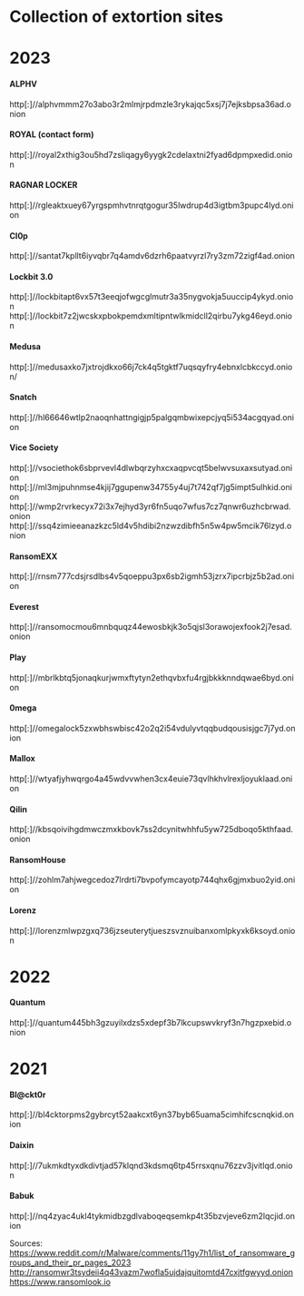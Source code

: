 # Collection of extortion sites

# 2023

#### ALPHV  
http[:]//alphvmmm27o3abo3r2mlmjrpdmzle3rykajqc5xsj7j7ejksbpsa36ad.onion 

#### ROYAL (contact form)  
http[:]//royal2xthig3ou5hd7zsliqagy6yygk2cdelaxtni2fyad6dpmpxedid.onion  

#### RAGNAR LOCKER  
http[:]//rgleaktxuey67yrgspmhvtnrqtgogur35lwdrup4d3igtbm3pupc4lyd.onion  

#### Cl0p  
http[:]//santat7kpllt6iyvqbr7q4amdv6dzrh6paatvyrzl7ry3zm72zigf4ad.onion  

#### Lockbit 3.0  
http[:]//lockbitapt6vx57t3eeqjofwgcglmutr3a35nygvokja5uuccip4ykyd.onion
http[:]//lockbit7z2jwcskxpbokpemdxmltipntwlkmidcll2qirbu7ykg46eyd.onion

#### Medusa  
http[:]//medusaxko7jxtrojdkxo66j7ck4q5tgktf7uqsqyfry4ebnxlcbkccyd.onion/

#### Snatch  
http[:]//hl66646wtlp2naoqnhattngigjp5palgqmbwixepcjyq5i534acgqyad.onion

#### Vice Society  
http[:]//vsociethok6sbprvevl4dlwbqrzyhxcxaqpvcqt5belwvsuxaxsutyad.onion
http[:]//ml3mjpuhnmse4kjij7ggupenw34755y4uj7t742qf7jg5impt5ulhkid.onion
http[:]//wmp2rvrkecyx72i3x7ejhyd3yr6fn5uqo7wfus7cz7qnwr6uzhcbrwad.onion
http[:]//ssq4zimieeanazkzc5ld4v5hdibi2nzwzdibfh5n5w4pw5mcik76lzyd.onion

#### RansomEXX  
http[:]//rnsm777cdsjrsdlbs4v5qoeppu3px6sb2igmh53jzrx7ipcrbjz5b2ad.onion  

#### Everest  
http[:]//ransomocmou6mnbquqz44ewosbkjk3o5qjsl3orawojexfook2j7esad.onion  

#### Play  
http[:]//mbrlkbtq5jonaqkurjwmxftytyn2ethqvbxfu4rgjbkkknndqwae6byd.onion  

#### 0mega 
http[:]//omegalock5zxwbhswbisc42o2q2i54vdulyvtqqbudqousisjgc7j7yd.onion  

#### Mallox  
http[:]//wtyafjyhwqrgo4a45wdvvwhen3cx4euie73qvlhkhvlrexljoyuklaad.onion  

#### Qilin  
http[:]//kbsqoivihgdmwczmxkbovk7ss2dcynitwhhfu5yw725dboqo5kthfaad.onion  

#### RansomHouse  
http[:]//zohlm7ahjwegcedoz7lrdrti7bvpofymcayotp744qhx6gjmxbuo2yid.onion  

#### Lorenz  
http[:]//lorenzmlwpzgxq736jzseuterytjueszsvznuibanxomlpkyxk6ksoyd.onion  

# 2022

#### Quantum  
http[:]//quantum445bh3gzuyilxdzs5xdepf3b7lkcupswvkryf3n7hgzpxebid.onion  

# 2021

#### Bl@ckt0r  
http[:]//bl4cktorpms2gybrcyt52aakcxt6yn37byb65uama5cimhifcscnqkid.onion  

#### Daixin  
http[:]//7ukmkdtyxdkdivtjad57klqnd3kdsmq6tp45rrsxqnu76zzv3jvitlqd.onion  

#### Babuk  
http[:]//nq4zyac4ukl4tykmidbzgdlvaboqeqsemkp4t35bzvjeve6zm2lqcjid.onion  



Sources:  
https://www.reddit.com/r/Malware/comments/11gy7h1/list_of_ransomware_groups_and_their_pr_pages_2023 
http://ransomwr3tsydeii4q43vazm7wofla5ujdajquitomtd47cxjtfgwyyd.onion  
https://www.ransomlook.io  


